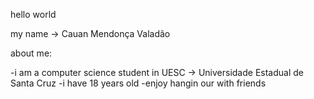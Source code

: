 hello world

my name -> Cauan Mendonça Valadão

about me:

-i am a computer science student in UESC -> Universidade Estadual de Santa Cruz
-i have 18 years old
-enjoy hangin our with friends
